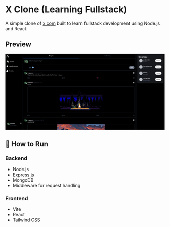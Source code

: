 # X Clone (Learning Fullstack)

A simple clone of [x.com](https://x.com) built to learn fullstack development using Node.js and React.

## Preview

![Project Preview](./screenshot.png)

## 🚀 How to Run

### Backend
- Node.js
- Express.js
- MongoDB 
- Middleware for request handling

### Frontend
- Vite
- React
- Tailwind CSS 
